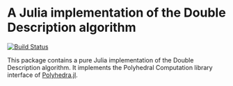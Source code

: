 # A Julia implementation of the Double Description algorithm

[![Build Status](https://travis-ci.org/joehuchette/ConvexHull.jl.svg?branch=master)](https://travis-ci.org/joehuchette/ConvexHull.jl)

This package contains a pure Julia implementation of the Double Description algorithm.
It implements the Polyhedral Computation library interface of [Polyhedra.jl](https://github.com/blegat/Polyhedra.jl).